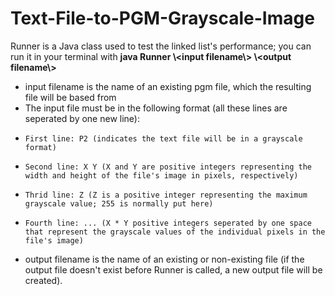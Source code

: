 # Text-File-to-PGM-Grayscale-Image

Runner is a Java class used to test the linked list's performance; you can run it in your terminal with <strong>java Runner \\<input filename\\> \\<output filename\\></strong>
* input filename is the name of an existing pgm file, which the resulting file will be based from
*   The input file must be in the following format (all these lines are seperated by one new line):
*     First line: P2 (indicates the text file will be in a grayscale format)
*     Second line: X Y (X and Y are positive integers representing the width and height of the file's image in pixels, respectively)
*     Thrid line: Z (Z is a positive integer representing the maximum grayscale value; 255 is normally put here)
*     Fourth line: ... (X * Y positive integers seperated by one space that represent the grayscale values of the individual pixels in the file's image)
* output filename is the name of an existing or non-existing file (if the output file doesn't exist before Runner is called, a new output file will be created).
